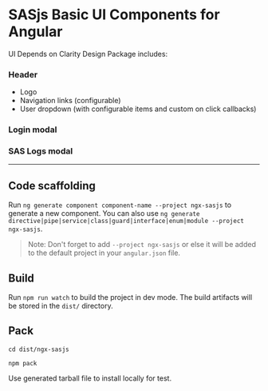 # SASjs Basic UI Components for Angular

UI Depends on Clarity Design
Package includes:

### Header 

- Logo
- Navigation links (configurable)
- User dropdown (with configurable items and custom on click callbacks)

### Login modal

### SAS Logs modal

---

## Code scaffolding

Run `ng generate component component-name --project ngx-sasjs` to generate a new component. You can also use `ng generate directive|pipe|service|class|guard|interface|enum|module --project ngx-sasjs`.
> Note: Don't forget to add `--project ngx-sasjs` or else it will be added to the default project in your `angular.json` file. 

## Build

Run `npm run watch` to build the project in dev mode. The build artifacts will be stored in the `dist/` directory.

## Pack

```
cd dist/ngx-sasjs
```

```
npm pack
```

Use generated tarball file to install locally for test.
